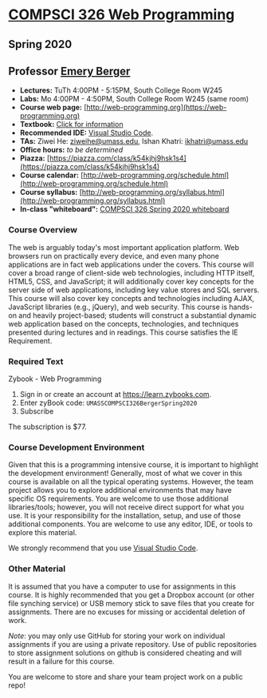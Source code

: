 # [COMPSCI 326 Web Programming](http://web-programming.org)
## Spring 2020
## Professor [Emery Berger](https://www.emeryberger.com)

- **Lectures:** TuTh 4:00PM - 5:15PM, South College Room W245
- **Labs:** Mo 4:00PM - 4:50PM, South College Room W245 (same room)
- **Course web page:** [http://web-programming.org](https://web-programming.org)
- **Textbook:** [Click for information](http://web-programming.org/#required-text)
- **Recommended IDE:** [Visual Studio Code](https://code.visualstudio.com/).
- **TAs:** Ziwei He: [ziweihe@umass.edu](mailto:ziweihe@umass.edu), Ishan Khatri: [ikhatri@umass.edu](mailto:ikhatri@umass.edu)
- **Office hours:** _to be determined_
- **Piazza:** [https://piazza.com/class/k54kjhj9hsk1s4](https://piazza.com/class/k54kjhj9hsk1s4)
- **Course calendar:** [http://web-programming.org/schedule.html](http://web-programming.org/schedule.html)
- **Course syllabus:** [http://web-programming.org/syllabus.html](http://web-programming.org/syllabus.html)
- **In-class "whiteboard":** [COMPSCI 326 Spring 2020 whiteboard](https://github.com/web-programming-org/web-programming/blob/master/COMPSCI%20326%20Spring%202020%20whiteboard.pdf)

### Course Overview

The web is arguably today's most important application platform. Web browsers run on practically every device, and even many phone applications are in fact web applications under the covers. This course will cover a broad range of client-side web technologies, including HTTP itself, HTML5, CSS, and JavaScript; it will additionally cover key concepts for the server side of web applications, including key value stores and SQL servers. This course will also cover key concepts and technologies including AJAX, JavaScript libraries (e.g., jQuery), and web security. This course is hands-on and heavily project-based; students will construct a substantial dynamic web application based on the concepts, technologies, and techniques presented during lectures and in readings. This course satisfies the IE Requirement.

### Required Text
Zybook - Web Programming

1. Sign in or create an account at https://learn.zybooks.com.
2. Enter zyBook code: `UMASSCOMPSCI326BergerSpring2020`
3. Subscribe

The subscription is $77.

### Course Development Environment

Given that this is a programming intensive course, it is important to highlight the development environment! Generally, most of what we cover in this course is available on all the typical operating systems. However, the team project allows you to explore additional environments that may have specific OS requirements. You are welcome to use those additional libraries/tools; however, you will not receive direct support for what you use. It is your responsibility for the installation, setup, and use of those additional components. You are welcome to use any editor, IDE, or tools to explore this material.

We strongly recommend that you use [Visual Studio Code](https://code.visualstudio.com/).

### Other Material

It is assumed that you have a computer to use for assignments in this course. It is highly recommended that you get a Dropbox account (or other file synching service) or USB memory stick to save files that you create for assignments. There are no excuses for missing or accidental deletion of work.

_Note_: you may only use GitHub for storing your work on individual assignments if you are using a private repository. Use of public repositories to store assignment solutions on github is considered cheating and will result in a failure for this course.

You are welcome to store and share your team project work on a public repo!

